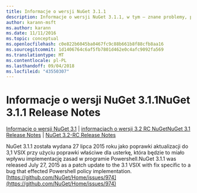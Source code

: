 ```yaml
---
title: Informacje o wersji NuGet 3.1.1
description: Informacje o wersji NuGet 3.1.1, w tym — znane problemy, poprawki, funkcje dodane i DCRs.
author: karann-msft
ms.author: karann
ms.date: 11/11/2016
ms.topic: conceptual
ms.openlocfilehash: c0e822b6045ba0467fc9c88b661b8f88cfb8aa16
ms.sourcegitcommit: 1d1406764c6af5fb7801d462e0c4afc9092fa569
ms.translationtype: MT
ms.contentlocale: pl-PL
ms.lasthandoff: 09/04/2018
ms.locfileid: "43550307"
---
```

# <a name="nuget-311-release-notes"></a><span data-ttu-id="fa9ed-103">Informacje o wersji NuGet 3.1.1</span><span class="sxs-lookup"><span data-stu-id="fa9ed-103">NuGet 3.1.1 Release Notes</span></span>

<span data-ttu-id="fa9ed-104">[Informacje o wersji NuGet 3.1](../release-notes/nuget-3.1.md) | [informacjach o wersji 3.2 RC NuGet](../release-notes/nuget-3.2-RC.md)</span><span class="sxs-lookup"><span data-stu-id="fa9ed-104">[NuGet 3.1 Release Notes](../release-notes/nuget-3.1.md) | [NuGet 3.2-RC Release Notes](../release-notes/nuget-3.2-RC.md)</span></span>

<span data-ttu-id="fa9ed-105">NuGet 3.1.1 została wydana 27 lipca 2015 roku jako poprawki aktualizacji do 3,1 VSIX przy użyciu poprawki właściwe dla usterkę, która będzie to miało wpływu implementację zasad w programie Powershell.</span><span class="sxs-lookup"><span data-stu-id="fa9ed-105">NuGet 3.1.1 was released July 27, 2015 as a patch update to the 3.1 VSIX with fix specific to a bug that effected Powershell policy implementation.</span></span>
[https://github.com/NuGet/Home/issues/974](https://github.com/NuGet/Home/issues/974)